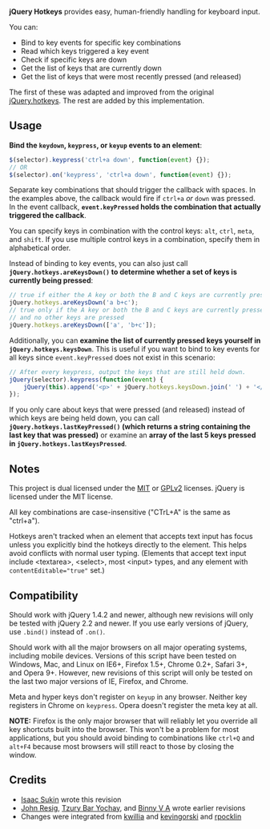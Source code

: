**jQuery Hotkeys** provides easy, human-friendly handling for keyboard input.

You can:

- Bind to key events for specific key combinations
- Read which keys triggered a key event
- Check if specific keys are down
- Get the list of keys that are currently down
- Get the list of keys that were most recently pressed (and released)

The first of these was adapted and improved from the original
[jQuery.hotkeys](https://github.com/jeresig/jquery.hotkeys). The rest are added
by this implementation.

## Usage

**Bind the `keydown`, `keypress`, or `keyup` events to an element**:

```javascript
$(selector).keypress('ctrl+a down', function(event) {});
// OR
$(selector).on('keypress', 'ctrl+a down', function(event) {});
```

Separate key combinations that should trigger the callback with spaces. In the
examples above, the callback would fire if `ctrl+a` *or* `down` was pressed. In
the event callback, **`event.keyPressed` holds the combination that actually
triggered the callback**.

You can specify keys in combination with the control keys: `alt`, `ctrl`,
`meta`, and `shift`. If you use multiple control keys in a combination, specify
them in alphabetical order.

Instead of binding to key events, you can also just call
**`jQuery.hotkeys.areKeysDown()` to determine whether a set of keys is
currently being pressed**:

```javascript
// true if either the A key or both the B and C keys are currently pressed
jQuery.hotkeys.areKeysDown('a b+c');
// true only if the A key or both the B and C keys are currently pressed,
// and no other keys are pressed
jQuery.hotkeys.areKeysDown(['a', 'b+c']);
```

Additionally, you can **examine the list of currently pressed keys yourself in
`jQuery.hotkeys.keysDown`**. This is useful if you want to bind to key events
for all keys since `event.keyPressed` does not exist in this scenario:

```javascript
// After every keypress, output the keys that are still held down.
jQuery(selector).keypress(function(event) {
    jQuery(this).append('<p>' + jQuery.hotkeys.keysDown.join(' ') + '</p>');
});
```

If you only care about keys that were pressed (and released) instead of which
keys are being held down, you can call **`jQuery.hotkeys.lastKeyPressed()`
(which returns a string containing the last key that was pressed)** or examine
an **array of the last 5 keys pressed in `jQuery.hotkeys.lastKeysPressed`**.

## Notes

This project is dual licensed under the
[MIT](http://opensource.org/licenses/MIT) or
[GPLv2](https://www.gnu.org/licenses/gpl-2.0.txt) licenses. jQuery is licensed
under the MIT license.

All key combinations are case-insensitive ("CTrL+A" is the same as "ctrl+a").

Hotkeys aren't tracked when an element that accepts text input has focus
unless you explicitly bind the hotkeys directly to the element. This helps
avoid conflicts with normal user typing. (Elements that accept text input
include &lt;textarea&gt;, &lt;select&gt;, most &lt;input&gt; types, and any
element with `contentEditable="true"` set.)

## Compatibility

Should work with jQuery 1.4.2 and newer, although new revisions will only be
tested with jQuery 2.2 and newer. If you use early versions of jQuery, use
`.bind()` instead of `.on()`.

Should work with all the major browsers on all major operating systems,
including mobile devices. Versions of this script have been tested on Windows,
Mac, and Linux on IE6+, Firefox 1.5+, Chrome 0.2+, Safari 3+, and Opera 9+.
However, new revisions of this script will only be tested on the last two
major versions of IE, Firefox, and Chrome.

Meta and hyper keys don't register on `keyup` in any browser. Neither key
registers in Chrome on `keypress`. Opera doesn't register the meta key at all.

**NOTE:** Firefox is the only major browser that will reliably let you override
all key shortcuts built into the browser. This won't be a problem for most
applications, but you should avoid binding to combinations like `ctrl+Q` and
`alt+F4` because most browsers will still react to those by closing the window.

## Credits

- [Isaac Sukin](https://github.com/IceCreamYou) wrote this revision
- [John Resig](https://github.com/jeresig/jquery.hotkeys),
  [Tzury Bar Yochay](https://github.com/tzuryby/jquery.hotkeys), and
  [Binny V A](http://www.openjs.com/scripts/events/keyboard_shortcuts/) wrote
  earlier revisions
- Changes were integrated from
  [kwillia](https://github.com/jeresig/jquery.hotkeys/pull/4/files) and
  [kevingorski](https://github.com/jeresig/jquery.hotkeys/pull/2/files) and
  [rpocklin](https://github.com/jeresig/jquery.hotkeys/commit/a4cdf9fe939ba6e8821ab5f1286b38000ff9f834)

